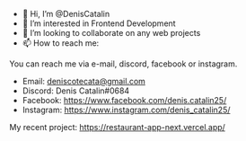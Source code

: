 - 👋 Hi, I’m @DenisCatalin
- 👀 I’m interested in Frontend Development
- 💞️ I’m looking to collaborate on any web projects
- 📫 How to reach me: 

You can reach me via e-mail, discord, facebook or instagram.

- Email: deniscotecata@gmail.com
- Discord: Denis Catalin#0684
- Facebook: https://www.facebook.com/denis.catalin25/
- Instagram: https://www.instagram.com/denis_catalin25/

My recent project: https://restaurant-app-next.vercel.app/

<!---
DenisCatalin/DenisCatalin is a ✨ special ✨ repository because its `README.md` (this file) appears on your GitHub profile.
You can click the Preview link to take a look at your changes.
--->
